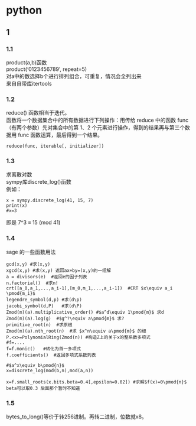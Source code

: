 # python    
##  1    
### 1.1    
product(a,b)函数   
product(‘0123456789’, repeat=5)    
对a中的数选择b个进行排列组合，可重复，情况会全列出来    
来自自带库itertools   

### 1.2   
reduce() 函数相当于迭代。    
函数将一个数据集合中的所有数据进行下列操作：用传给 reduce 中的函数 func（有两个参数）先对集合中的第 1、2 个元素进行操作，得到的结果再与第三个数据用 func 函数运算，最后得到一个结果。   
```
reduce(func, iterable[, initializer])   
```

### 1.3   
求离散对数   
sympy库discrete_log()函数   
例如：   
```
x = sympy.discrete_log(41, 15, 7)  
print(x)
#x=3
```
即是 7^3 ≡ 15 (mod 41)   

### 1.4     
sage 的一些函数用法   
```
gcd(x,y) #求(x,y)
xgcd(x,y) #求(x,y) 返回ax+by=(x,y)的一组解
a = divisors(e)  #返回e的因子列表
n.factorial()  #求n!
crt([a_0,a_1,...,a_i-1],[m_0,m_1,...,a_i-1])  #CRT $x\equiv a_i \pmod{m_i}$
legendre_symbol(d,p) #求(d\p)
jacobi_symbol(d,P)   #求(d\P)
Zmod(m)(a).multiplicative_order() #$a^d\equiv 1\pmod{m}$ 求d
Zmod(m)(a).log(g)  #$g^?\equiv a\pmod{m}$ 求?
primitive_root(n)  #求原根
Zmod(m)(a).nth_root(n)  #求 $x^n\equiv a\pmod{m}$ 的根
P.<x>=PolynomialRing(Zmod(n)) #构造Z上的关于x的整系数多项式
#f=....
f=f.monic()   #转化为首一多项式
f.coefficients()  #返回多项式系数列表

#$a^x\equiv b\pmod{n}$
x=discrete_log(mod(b,n),mod(a,n))

x=f.small_roots(x.bits.beta=0.4[,epsilon=0.02]) #求解$f(x)=0\pmod{n}$ beta可以取0.3 后面那个暂时不知道
```
### 1.5    
bytes_to_long()等价于转256进制。再转二进制，位数就x8。


















